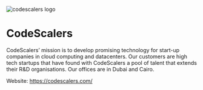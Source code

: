 ![codescalers logo](/img/codescalers-logo.jpg)

# CodeScalers

CodeScalers’ mission is to develop promising technology for start-up companies in cloud computing and datacenters. Our customers are high tech startups that have found with CodeScalers a pool of talent that extends their R&D organisations. Our offices are in Dubai and Cairo.

Website: https://codescalers.com/